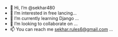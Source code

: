 - 👋 Hi, I’m @sekhar480
- 👀 I’m interested in free lancing...
- 🌱 I’m currently learning Django ...
- 💞️ I’m looking to collaborate on ...
- 📫 You can reach me sekhar.rules6@gmail.com  ...

<!---
sekhar480/sekhar480 is a ✨ special ✨ repository because its `README.md` (this file) appears on your GitHub profile.
You can click the Preview link to take a look at your changes.
--->
